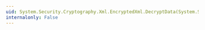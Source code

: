 ```yaml
---
uid: System.Security.Cryptography.Xml.EncryptedXml.DecryptData(System.Security.Cryptography.Xml.EncryptedData,System.Security.Cryptography.SymmetricAlgorithm)
internalonly: False
---
```

